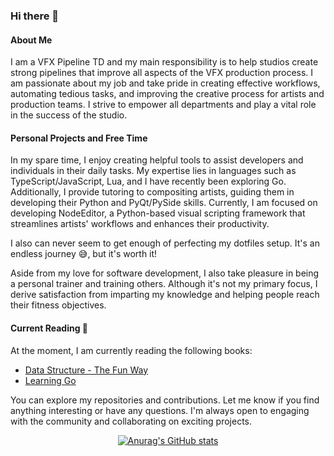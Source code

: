 ### Hi there 👋

#### About Me

I am a VFX Pipeline TD and my main responsibility is to help studios create strong pipelines that improve all aspects of the VFX production process. I am passionate about my job and take pride in creating effective workflows, automating tedious tasks, and improving the creative process for artists and production teams. I strive to empower all departments and play a vital role in the success of the studio.

#### Personal Projects and Free Time

In my spare time, I enjoy creating helpful tools to assist developers and individuals in their daily tasks. My expertise lies in languages such as TypeScript/JavaScript, Lua, and I have recently been exploring Go. Additionally, I provide tutoring to compositing artists, guiding them in developing their Python and PyQt/PySide skills. Currently, I am focused on developing NodeEditor, a Python-based visual scripting framework that streamlines artists' workflows and enhances their productivity.

I also can never seem to get enough of perfecting my dotfiles setup. It's an endless journey 😅, but it's worth it! 

Aside from my love for software development, I also take pleasure in being a personal trainer and training others. Although it's not my primary focus, I derive satisfaction from imparting my knowledge and helping people reach their fitness objectives.

#### Current Reading 📖

At the moment, I am currently reading the following books:

- [Data Structure - The Fun Way](https://nostarch.com/data-structures-fun-way)
- [Learning Go](https://www.oreilly.com/library/view/learning-go/9781492077206/)

You can explore my repositories and contributions. Let me know if you find anything interesting or have any questions. I'm always open to engaging with the community and collaborating on exciting projects.

<div align="center">
  <a href="https://github.com/anuraghazra/github-readme-stats">
    <img src="https://github-readme-stats.vercel.app/api?username=sisoe24&show_icons=true&theme=onedark" alt="Anurag's GitHub stats">
  </a>
</div>
